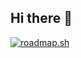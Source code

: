## Hi there 👋
<a href="https://roadmap.sh"><img src="https://roadmap.sh/card/wide/66f3c837c45e253cb043686e?variant=dark&roadmaps=66f3c85cc45e253cb0436f4a" alt="roadmap.sh"/></a>
<!--
**vinaysonavane/vinaysonavane** is a ✨ _special_ ✨ repository because its `README.md` (this file) appears on your GitHub profile.

Here are some ideas to get you started:

- 🔭 I’m currently working on ...
- 🌱 I’m currently learning ...
- 👯 I’m looking to collaborate on ...
- 🤔 I’m looking for help with ...
- 💬 Ask me about ...
- 📫 How to reach me: ...
- 😄 Pronouns: ...
- ⚡ Fun fact: ...
-->
